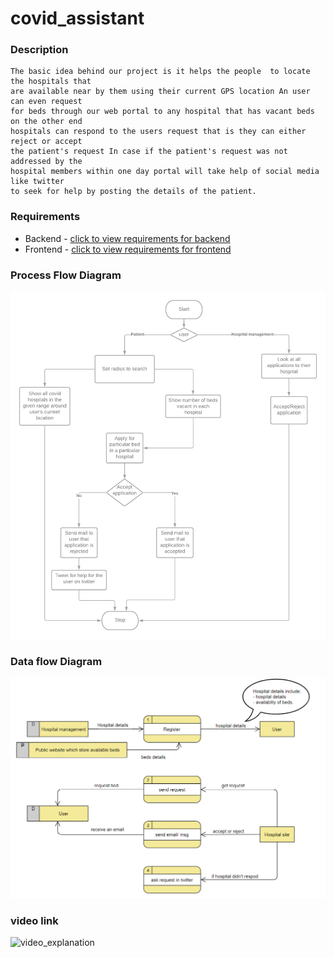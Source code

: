 # covid_assistant

### Description
```
The basic idea behind our project is it helps the people  to locate the hospitals that 
are available near by them using their current GPS location An user can even request 
for beds through our web portal to any hospital that has vacant beds on the other end 
hospitals can respond to the users request that is they can either reject or accept 
the patient's request In case if the patient's request was not addressed by the 
hospital members within one day portal will take help of social media like twitter 
to seek for help by posting the details of the patient.
```

### Requirements

* Backend  - [click to view requirements for backend](https://github.com/Jeffrin-J/covid-assistance/blob/master/backend/requirements.txt)
* Frontend - [click to view requirements for frontend](https://github.com/Jeffrin-J/covid-assistance/blob/master/frontend/package.json)

### Process Flow Diagram

![process flow](https://github.com/Jeffrin-J/covid-assistance/blob/master/flow_diagrams/flowchart.png?raw=true)

### Data flow Diagram

![data flow diagram](https://github.com/Jeffrin-J/covid-assistance/blob/master/flow_diagrams/image.png?raw=true)


### video link 

![video_explanation](https://youtu.be/i5ok2-5c6P0)
